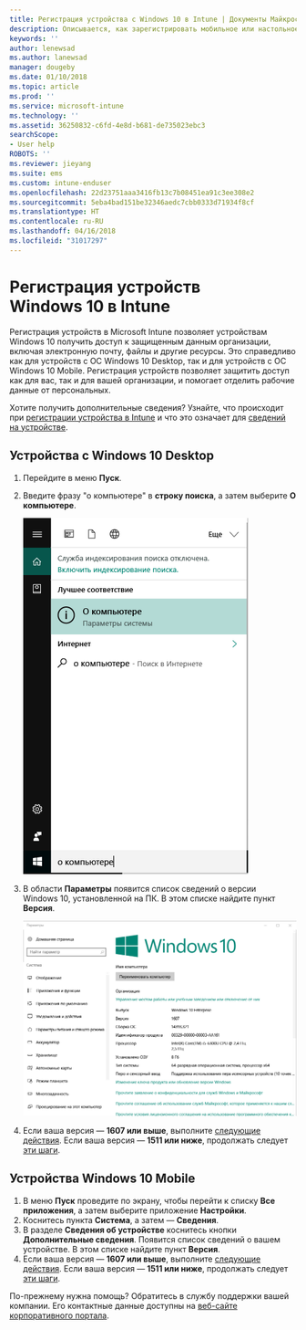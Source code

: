 ```yaml
---
title: Регистрация устройства с Windows 10 в Intune | Документы Майкрософт
description: Описывается, как зарегистрировать мобильное или настольное устройство с Windows 10 в Intune.
keywords: ''
author: lenewsad
ms.author: lanewsad
manager: dougeby
ms.date: 01/10/2018
ms.topic: article
ms.prod: ''
ms.service: microsoft-intune
ms.technology: ''
ms.assetid: 36250832-c6fd-4e8d-b681-de735023ebc3
searchScope:
- User help
ROBOTS: ''
ms.reviewer: jieyang
ms.suite: ems
ms.custom: intune-enduser
ms.openlocfilehash: 22d23751aaa3416fb13c7b08451ea91c3ee308e2
ms.sourcegitcommit: 5eba4bad151be32346aedc7cbb0333d71934f8cf
ms.translationtype: HT
ms.contentlocale: ru-RU
ms.lasthandoff: 04/16/2018
ms.locfileid: "31017297"
---
```

# <a name="enroll-your-windows-10-devices-in-intune"></a>Регистрация устройств Windows 10 в Intune

Регистрация устройств в Microsoft Intune позволяет устройствам Windows 10 получить доступ к защищенным данным организации, включая электронную почту, файлы и другие ресурсы. Это справедливо как для устройств с ОС Windows 10 Desktop, так и для устройств с ОС Windows 10 Mobile. Регистрация устройств позволяет защитить доступ как для вас, так и для вашей организации, и помогает отделить рабочие данные от персональных.

Хотите получить дополнительные сведения? Узнайте, что происходит при [регистрации устройства в Intune](what-happens-if-you-install-the-company-portal-app-and-enroll-your-device-in-intune-windows.md) и что это означает для [сведений на устройстве](what-info-can-your-company-see-when-you-enroll-your-device-in-intune.md).

## <a name="windows-10-desktop-devices"></a>Устройства с Windows 10 Desktop

1. Перейдите в меню **Пуск**.

2. Введите фразу "о компьютере" в __строку поиска__, а затем выберите __О компьютере__.

   ![параметры поиска для сведений о ПК](media/searching_for_about_your_pc.png)

3. В области __Параметры__ появится список сведений о версии Windows 10, установленной на ПК. В этом списке найдите пункт __Версия__.

   ![Сведения о ПК в ОС Windows 10 Desktop](media/settings_about_pc.png)

4. Если ваша версия — __1607 или выше__, выполните [следующие действия](enroll-your-w10-device-access-work-or-school.md). Если ваша версия — __1511 или ниже__, продолжать следует [эти шаги](enroll-your-w10-device-your-account.md).

## <a name="windows-10-mobile-devices"></a>Устройства Windows 10 Mobile        

1.  В меню __Пуск__ проведите по экрану, чтобы перейти к списку __Все приложения__, а затем выберите приложение __Настройки__.        
2.  Коснитесь пункта __Система__, а затем — __Сведения__.       
3.  В разделе __Сведения об устройстве__ коснитесь кнопки __Дополнительные сведения__. Появится список сведений о вашем устройстве. В этом списке найдите пункт __Версия__.        
4.  Если ваша версия — __1607 или выше__, выполните [следующие действия](enroll-your-w10-device-access-work-or-school.md). Если ваша версия — __1511 или ниже__, продолжать следует [эти шаги](enroll-your-w10-device-your-account.md).

По-прежнему нужна помощь? Обратитесь в службу поддержки вашей компании. Его контактные данные доступны на [веб-сайте корпоративного портала](https://portal.manage.microsoft.com#HelpDeskDialog).
